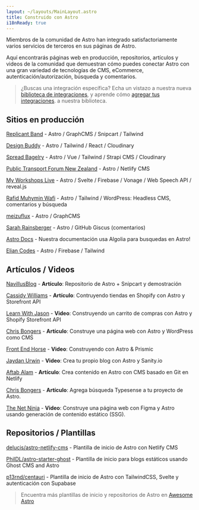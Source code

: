 ```yaml
---
layout: ~/layouts/MainLayout.astro
title: Construido con Astro
i18nReady: true
---
```


Miembros de la comunidad de Astro han integrado satisfactoriamente varios
servicios de terceros en sus páginas de Astro.

Aquí encontrarás páginas web en producción, repositorios, artículos y videos de
la comunidad que demuestran cómo puedes conectar Astro con una gran variedad de
tecnologías de CMS, eCommerce, autenticación/autorización, búsqueda y
comentarios.

> ¿Buscas una integración específica? Echa un vistazo a nuestra nueva
> [biblioteca de integraciones](https://astro.build/integrations), y aprende
> cómo
> [agregar tus integraciones](/es/guides/publish-to-npm/#integrations-library).
> a nuestra biblioteca.

## Sitios en producción

[Replicant Band](https://replicant.band) - Astro / GraphCMS / Snipcart /
Tailwind

[Design Buddy](https://design-buddy.netlify.app) - Astro / Tailwind / React /
Cloudinary

[Spread Bagelry](https://spreadbagelry.com) - Astro / Vue / Tailwind / Strapi
CMS / Cloudinary

[Public Transport Forum New Zealand](https://publictransportforum.nz/articles) -
Astro / Netlify CMS

[My Workshops Live](https://myworkshops.live) - Astro / Svelte / Firebase /
Vonage / Web Speech API / reveal.js

[Rafid Muhymin Wafi](https://softhardsystem.com/) - Astro / Tailwind /
WordPress: Headless CMS, comentarios y búsqueda

[meizuflux](https://meizuflux.com) - Astro / GraphCMS

[Sarah Rainsberger](https://www.rainsberger.ca/) - Astro / GitHub Giscus
(comentarios)

[Astro Docs](https://github.com/withastro/docs) - Nuestra documentación usa
Algolia para busquedas en Astro!

[Elian Codes](https://www.elian.codes/) - Astro / Firebase / Tailwind

## Artículos / Videos

[NavillusBlog](https://navillus.dev/blog/astro-plus-snipcart) - **Artículo**:
Repositorio de Astro + Snipcart y demostración

[Cassidy Williams](https://www.netlify.com/blog/2021/07/23/build-a-modern-shopping-site-with-astro-and-serverless-functions/) -
**Artículo**: Contruyendo tiendas en Shopify con Astro y Storefront API

[Learn With Jason](https://youtube.com/watch?v=FJOJmKFngLI) - **Video**:
Construyendo un carrito de compras con Astro y Shopify Storefront API

[Chris Bongers](https://blog.openreplay.com/building-an-astro-website-with-wordpress-as-a-headless-cms) -
**Artículo**: Construye una página web con Astro y WordPress como CMS

[Front End Horse](https://www.youtube.com/watch?v=qFUfuDSLdxM) - **Video**:
Construyendo con Astro & Prismic

[Jaydan Urwin](https://www.youtube.com/watch?v=-jAWLTfsSQw) - **Video**: Crea tu
propio blog con Astro y Sanity.io

[Aftab Alam](https://aalam.vercel.app/blog/astro-and-git-cms-netlify) -
**Artículo**: Crea contenido en Astro con CMS basado en Git en Netlify

[Chris Bongers](https://aviyel.com/post/1006/adding-typesense-search-to-an-astro-static-generated-website) -
**Artículo**: Agrega búsqueda Typesense a tu proyecto de Astro.

[The Net Ninja](https://www.youtube.com/playlist?list=PL4cUxeGkcC9hZm9NYpd4G-jhoeEk0ls--) -
**Video**: Construye una página web con Figma y Astro usando generación de
contenido estático (SSG).

## Repositorios / Plantillas

[delucis/astro-netlify-cms](https://github.com/delucis/astro-netlify-cms/) -
Plantilla de inicio de Astro con Netlify CMS

[PhilDL/astro-starter-ghost](https://github.com/PhilDL/astro-starter-ghost) -
Plantilla de inicio para blogs estáticos usando Ghost CMS and Astro

[p13rnd/centauri](https://github.com/p13rnd/centauri) - Plantilla de inicio de
Astro con TailwindCSS, Svelte y autenticación con Supabase

> Encuentra más plantillas de inicio y repositorios de Astro en
> [Awesome Astro](https://github.com/one-aalam/awesome-astro#%E2%84%B9%EF%B8%8F-repositoriesstarter-kitscomponents)
